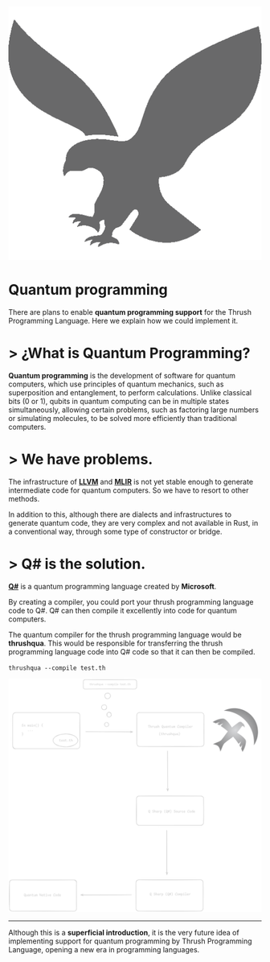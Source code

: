 <p align="center">
  <img src= "https://github.com/thrushlang/quantum/blob/master/assets/thrushlang-v1.2.png" alt= "logo" style= "width: 2hv; height: 2hv;"> </img>
</p>

# Quantum programming

There are plans to enable **quantum programming support** for the Thrush Programming Language. Here we explain how we could implement it.

# > ¿What is Quantum Programming?

**Quantum programming** is the development of software for quantum computers, which use principles of quantum mechanics, such as superposition and entanglement, to perform calculations. Unlike classical bits (0 or 1), qubits in quantum computing can be in multiple states simultaneously, allowing certain problems, such as factoring large numbers or simulating molecules, to be solved more efficiently than traditional computers.

# > We have problems.

The infrastructure of **[LLVM](https://llvm.org/)** and **[MLIR](https://mlir.llvm.org/)** is not yet stable enough to generate intermediate code for quantum computers. So we have to resort to other methods.

In addition to this, although there are dialects and infrastructures to generate quantum code, they are very complex and not available in Rust, in a conventional way, through some type of constructor or bridge.

# > Q# is the solution.

**[Q#](https://github.com/microsoft/qsharp)** is a quantum programming language created by **Microsoft**. 

By creating a compiler, you could port your thrush programming language code to Q#. Q# can then compile it excellently into code for quantum computers.

The quantum compiler for the thrush programming language would be **thrushqua**. This would be responsible for transferring the thrush programming language code into Q# code so that it can then be compiled.

`thrushqua --compile test.th`

<p align="center">
  <img src= "https://github.com/thrushlang/quantum/blob/master/assets/Quantum%20Compiler.png" alt= "logo" style= "width: 2hv; height: 2hv;"> </img>
</p>

------------

Although this is a **superficial introduction**, it is the very future idea of ​​implementing support for quantum programming by Thrush Programming Language, opening a new era in programming languages.
